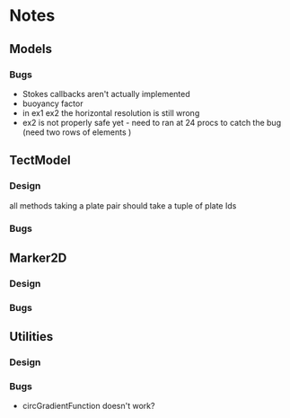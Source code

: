 # Notes

## Models

### Bugs

* Stokes callbacks aren't actually implemented
* buoyancy factor
* in ex1 ex2 the horizontal resolution is still wrong
* ex2 is not properly safe yet - need to ran at 24 procs to catch the bug (need two rows of elements )

## TectModel

### Design

all methods taking a plate pair should take a tuple of plate Ids

### Bugs

## Marker2D

### Design

### Bugs

## Utilities

### Design 

### Bugs

* circGradientFunction doesn't work?



